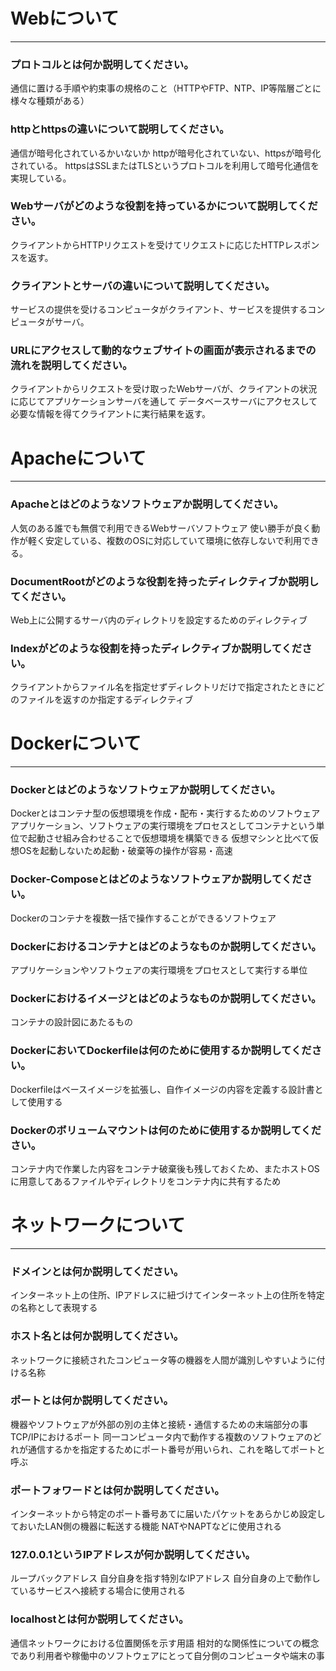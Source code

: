 # Webについて
---
### プロトコルとは何か説明してください。
通信に置ける手順や約束事の規格のこと（HTTPやFTP、NTP、IP等階層ごとに様々な種類がある）


### httpとhttpsの違いについて説明してください。
通信が暗号化されているかいないか
httpが暗号化されていない、httpsが暗号化されている。
httpsはSSLまたはTLSというプロトコルを利用して暗号化通信を実現している。


### Webサーバがどのような役割を持っているかについて説明してください。
クライアントからHTTPリクエストを受けてリクエストに応じたHTTPレスポンスを返す。


### クライアントとサーバの違いについて説明してください。
サービスの提供を受けるコンピュータがクライアント、サービスを提供するコンピュータがサーバ。


### URLにアクセスして動的なウェブサイトの画面が表示されるまでの流れを説明してください。
クライアントからリクエストを受け取ったWebサーバが、クライアントの状況に応じてアプリケーションサーバを通して
データベースサーバにアクセスして必要な情報を得てクライアントに実行結果を返す。



# Apacheについて
---
### Apacheとはどのようなソフトウェアか説明してください。
人気のある誰でも無償で利用できるWebサーバソフトウェア
使い勝手が良く動作が軽く安定している、複数のOSに対応していて環境に依存しないで利用できる。


### DocumentRootがどのような役割を持ったディレクティブか説明してください。
Web上に公開するサーバ内のディレクトリを設定するためのディレクティブ


### Indexがどのような役割を持ったディレクティブか説明してください。
クライアントからファイル名を指定せずディレクトリだけで指定されたときにどのファイルを返すのか指定するディレクティブ




# Dockerについて
---
### Dockerとはどのようなソフトウェアか説明してください。
Dockerとはコンテナ型の仮想環境を作成・配布・実行するためのソフトウェア
アプリケーション、ソフトウェアの実行環境をプロセスとしてコンテナという単位で起動させ組み合わせることで仮想環境を構築できる
仮想マシンと比べて仮想OSを起動しないため起動・破棄等の操作が容易・高速


### Docker-Composeとはどのようなソフトウェアか説明してください。
Dockerのコンテナを複数一括で操作することができるソフトウェア


### Dockerにおけるコンテナとはどのようなものか説明してください。
アプリケーションやソフトウェアの実行環境をプロセスとして実行する単位


### Dockerにおけるイメージとはどのようなものか説明してください。
コンテナの設計図にあたるもの


### DockerにおいてDockerfileは何のために使用するか説明してください。
Dockerfileはベースイメージを拡張し、自作イメージの内容を定義する設計書として使用する


### Dockerのボリュームマウントは何のために使用するか説明してください。
コンテナ内で作業した内容をコンテナ破棄後も残しておくため、またホストOSに用意してあるファイルやディレクトリをコンテナ内に共有するため



# ネットワークについて
---
### ドメインとは何か説明してください。
インターネット上の住所、IPアドレスに紐づけてインターネット上の住所を特定の名称として表現する


### ホスト名とは何か説明してください。
ネットワークに接続されたコンピュータ等の機器を人間が識別しやすいように付ける名称


### ポートとは何か説明してください。
機器やソフトウェアが外部の別の主体と接続・通信するための末端部分の事
TCP/IPにおけるポート
同一コンピュータ内で動作する複数のソフトウェアのどれが通信するかを指定するためにポート番号が用いられ、これを略してポートと呼ぶ

### ポートフォワードとは何か説明してください。
インターネットから特定のポート番号あてに届いたパケットをあらかじめ設定しておいたLAN側の機器に転送する機能
NATやNAPTなどに使用される


### 127.0.0.1というIPアドレスが何か説明してください。
ループバックアドレス
自分自身を指す特別なIPアドレス
自分自身の上で動作しているサービスへ接続する場合に使用される


### localhostとは何か説明してください。
通信ネットワークにおける位置関係を示す用語
相対的な関係性についての概念であり利用者や稼働中のソフトウェアにとって自分側のコンピュータや端末の事




